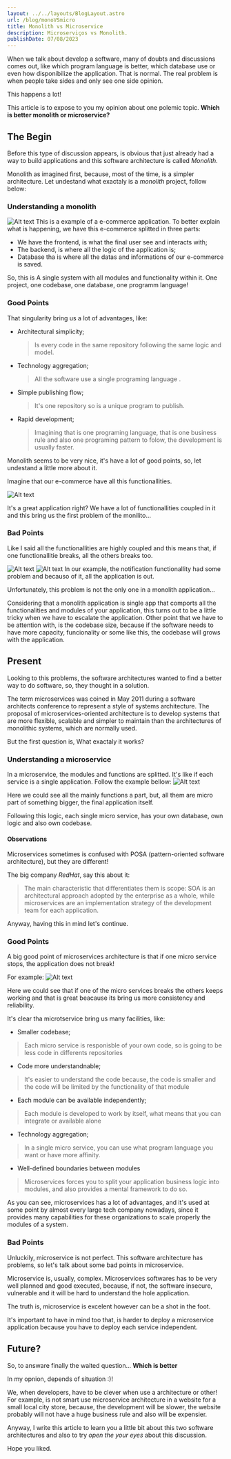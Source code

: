 ```yaml
---
layout: ../../layouts/BlogLayout.astro
url: /blog/monoVSmicro
title: Monolith vs Microservice
description: Microserviços vs Monolith.
publishDate: 07/08/2023
---
```


When we talk about develop a software, many of doubts and discussions comes out, like which program language is better, which database use or even how disponibilize the application. That is normal.
The real problem is when people take sides and only see one side opinion.   

This happens a lot! 

This article is to expose to you my opinion about one polemic topic. **Which is better monolith or microservice?**

## The Begin
Before this type of discussion appears, is obvious that just already had a way to build applications and this software architecture is called *Monolith*.

Monolith as imagined first, because, most of the time, is a simpler architecture. Let undestand what exactaly is a *monolith* project, follow below:

### Understanding a monolith

![Alt text](/blog/monoVSmicro/e-commerce_monolito1.png)
This is a example of a e-commerce application. To better explain what is happening, we have this e-commerce splitted in three parts:  
- We have the frontend, is what the final user see and interacts with;
- The backend, is where all the logic of the application is;
- Database tha is where all the datas and informations of our e-commerce is saved.

So, this is A single system with all modules and functionality within it. One project, one codebase, one database, one programm language!

### Good Points

That singularity bring us a lot of advantages, like:
- Architectural simplicity;
    >Is every code in the same repository following the same logic and model.
- Technology aggregation;
    >All the software use a single programing language .
- Simple publishing flow;
    >It's one repository so is a unique program to publish.
- Rapid development;
    >Imagining that is one programing language, that is one business rule and also one programing pattern to folow, the development is usually faster.

Monolith seems to be very nice, it's have a lot of good points, so, let undestand a little more about it. 

Imagine that our e-commerce have all this functionallities.

![Alt text](/blog/monoVSmicro/e-commerce_monolito2.png)

It's a great application right? We have a lot of functionallities coupled in it and this bring us the first problem of the monilito...

### Bad Points

Like I said all the functionallities are highly coupled and this means that, if one functionallitie breaks, all the others breaks too. 

![Alt text](/blog/monoVSmicro/e-commerce_monolito3.png)
![Alt text](/blog/monoVSmicro/e-commerce_monolito4.png)
In our example, the notification functionallity had some problem and becauso of it, all the application is out.

Unfortunately, this problem is not the only one in a monolith application...

Considering that a monolith application is single app that comports all the functionalities and modules of your application, this turns out to be a little tricky when we have to escalate the application. Other point that we have to be attention with, is the codebase size, because if the software needs to have more capacity, funcionality or some like this, the codebase will grows with the application.   

## Present
Looking to this problems, the software architectures wanted to find a better way to do software, so, they thought in a solution.

The term microservices was coined in May 2011 during a software architects conference to represent a style of systems architecture. The proposal of microservices-oriented architecture is to develop systems that are more flexible, scalable and simpler to maintain than the architectures of monolithic systems, which are normally used.

But the first question is, What exactaly it works?

### Understanding a microservice
In a microservice, the modules and functions are splitted. It's like if each service is a single application. Follow the example bellow:
![Alt text](/blog/monoVSmicro/e-commerce_microservice1.png)

Here we could see all the mainly functions a part, but, all them are micro part of something bigger, the final application itself.

Following this logic, each single micro service, has your own database, own logic and also own codebase.

#### Observations
Microservices sometimes is confused with POSA (pattern-oriented software architecture), but they are different!

The big company *RedHat*, say this about it:
> The main characteristic that differentiates them is scope: SOA is an architectural approach adopted by the enterprise as a whole, while microservices are an implementation strategy of the development team for each application.

Anyway, having this in mind let's continue.

### Good Points
A big good point of microservices architecture is that if one micro service stops, the application does not break!

For example:
![Alt text](/blog/monoVSmicro/e-commerce_microservice2.png)

Here we could see that if one of the micro services breaks the others keeps working and that is great beacause its bring us more consistency and reliability.

It's clear tha microtservice bring us many facilities, like:
- Smaller codebase;
>Each micro service is responisble of your own code, so is going to be less code in differents repositories
- Code more understandnable;
>It's easier to understand the code because, the code is smaller and the code will be limited by the functionality of that module 
- Each module can be available independently;
>Each module is developed to work by itself, what means that you can integrate or available alone
- Technology aggregation;
>In a single micro service, you can use what program language you want or have more affinity.
- Well-defined boundaries between modules
>Microservices forces you to split your application business logic into modules, and also provides a mental framework to do so.

As you can see, microservices has a lot of advantages, and it's used at some point by almost every large tech company nowadays, since it provides many capabilities for these organizations to scale properly the modules of a system.

### Bad Points
Unluckily, microservice is not perfect. This software architecture has problems, so let's talk about some bad points in microservice.

Microservice is, usually, complex. Microservices softwares has to be very well planned and good executed, because, if not, the software insecure, vulnerable and it will be hard to understand the hole application.

The truth is, microservice is excelent however can be a shot in the foot.

It's important to have in mind too that, is harder to deploy a microservice application because you have to deploy each service independent. 

## Future?
So, to answare finally the waited question... **Which is better**

In my opnion, depends of situation :)!

We, when developers, have to be clever when use a architecture or other! For example, is not smart use microservice architecture in a website for a small local city store, because, the development
will be slower, the website probably will not have a huge business rule and also will be expensier.

Anyway, I write this article to learn you a little bit about this two software architectures and also to try *open the your eyes* about this discussion. 

Hope you liked.
